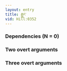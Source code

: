 ```yaml
---
layout: entry
title: རྒྱུང་
vid: Hill:0352
---
```

### Dependencies (N = 0)


### Two overt arguments


### Three overt arguments
